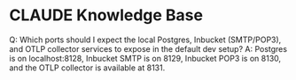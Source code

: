 # CLAUDE Knowledge Base

Q: Which ports should I expect the local Postgres, Inbucket (SMTP/POP3), and OTLP collector services to expose in the default dev setup?
A: Postgres is on localhost:8128, Inbucket SMTP is on 8129, Inbucket POP3 is on 8130, and the OTLP collector is available at 8131.
